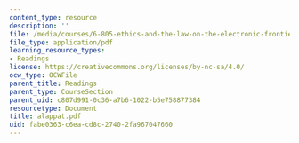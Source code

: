 ```yaml
---
content_type: resource
description: ''
file: /media/courses/6-805-ethics-and-the-law-on-the-electronic-frontier-fall-2005/fabe0363c6eacd8c27402fa967047660_alappat.pdf
file_type: application/pdf
learning_resource_types:
- Readings
license: https://creativecommons.org/licenses/by-nc-sa/4.0/
ocw_type: OCWFile
parent_title: Readings
parent_type: CourseSection
parent_uid: c807d991-0c36-a7b6-1022-b5e758877384
resourcetype: Document
title: alappat.pdf
uid: fabe0363-c6ea-cd8c-2740-2fa967047660
---
```

